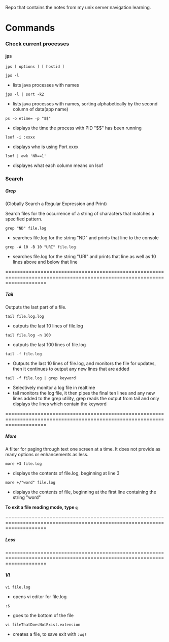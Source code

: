 
Repo that contains the notes from my unix server navigation learning.


# Commands

### Check current processes

#### jps
`jps [ options ] [ hostid ]`

  `jps -l`
  * lists java processes with names

  `jps -l | sort -k2`
  * lists java processes with names, sorting alphabetically by the second column of data(app name)

`ps -o etime= -p "$$" `
* displays the time the process with PID "$$" has been running

`lsof -i :xxxx`
* displays who is using Port xxxx

`lsof | awk 'NR==1'`
* displayes what each column means on lsof

### Search

##### Grep
(Globally Search a Regular Expression and Print)

Search files for the occurrence of a string of characters that matches a specified pattern.

`grep "ND" file.log`
 * searches file.log for the string "ND" and prints that line to the console

`grep -A 10 -B 10 "URI" file.log`
* searches file.log for the string "URI" and prints that line as well as 10 lines above and below that line

==========================================================================================================================
##### Tail
Outputs the last part of a file.


`tail file.log.log`
* outputs the last 10 lines of file.log

`tail file.log -n 100`
* outputs the last 100 lines of file.log

`tail -f file.log`
* Outputs the last 10 lines of file.log, and monitors the file for updates, then it continues to output any new lines that are added

`tail -f file.log | grep keyword`
* Selectively monitor a log file in realtime
* tail monitors the log file, it then pipes the final ten lines and any new lines added to the grep utility, grep reads the output from tail and only displays the lines which contain the keyword

==========================================================================================================================
##### More
A filter for paging through text one screen at a time. It does not provide as many options or enhancements as less.

`more +3 file.log`
* displays the contents of file.log, beginning at line 3

`more +/"word" file.log`
* displays the contents of file, beginning at the first line containing the string "word"

**To exit a file reading mode, type `q`**

==========================================================================================================================
##### Less

==========================================================================================================================
##### VI  

`vi file.log`
* opens vi editor for file.log

`:$`
* goes to the bottom of the file

`vi fileThatDoesNotExist.extension`
* creates a file, to save exit with `:wq!`



